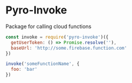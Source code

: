 # Pyro-Invoke

Package for calling cloud functions

```js
const invoke = require('pyro-invoke')({
  getUserToken: () => Promise.resolve(''),
  baseUrl: 'http://some.firebase.function.com'
})

invoke('someFunctionName', {
  foo: 'bar'
})
```

